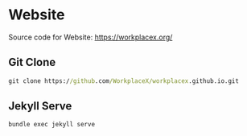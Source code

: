 # Website

Source code for Website: https://workplacex.org/

## Git Clone
```cmd
git clone https://github.com/WorkplaceX/workplacex.github.io.git
```

## Jekyll Serve
```cmd
bundle exec jekyll serve
```
